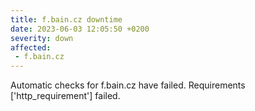 ```yaml
---
title: f.bain.cz downtime
date: 2023-06-03 12:05:50 +0200
severity: down
affected:
 - f.bain.cz
---
```

Automatic checks for f.bain.cz have failed. Requirements ['http_requirement'] failed.
